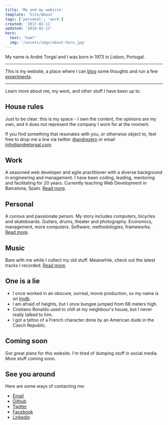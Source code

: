 ```yaml
---
title: 'Me and my website'
template: 'Site/About'
tags: ['personal', 'work']
created: '2017-02-11'
updated: '2018-02-11'
hero:
  text: 'hum?'
  img: '/assets/imgs/about-hero.jpg'
---
```


My name is André Torgal and I was born in 1973 in Lisbon, Portugal.

---

This is my website, a place where I can [blog](/posts) some thoughts and run a few [experiments](/experiments).

---

Learn more about me, my work, and other stuff I have been up to.

<!-- abstract -->

## House rules

Just to be clear: this is my space - I own the content, the opinions are my own, and it does not represent the company I work for at the moment.

If you find something that resonates with you, or otherwise object to, feel free to drop me a line via twitter [@andrezero](https://twitter.com/andrezero) or email [info@andretorgal.com](mailto:info@andretorgal.com).

## Work

A seasoned web developer and agile practitioner with a diverse background in engineering and management. I have been coding, leading, mentoring and facilitating for 20 years. Currently teaching Web Development in Barcelona, Spain. [Read more](/about/work).

## Personal

A curious and passionate person. My story includes computers, bicycles and skateboards. Guitars, drums, theater and photography. Economics, management, more computers. Software, methodologies, frameworks. [Read more](/about/story).

## Music

Bare with me while I collect my old stuff. Meanwhile, check out the latest tracks I recorded. [Read more](/about/music).

## One is a lie

- I once worked in an obscure, surreal, movie production, so my name is on [Imdb](https://imdb.com).
- I am afraid of heights, but I once bungee jumped from 68 meters high.
- Cristiano Ronaldo used to chill at my neighbour's house, but I never really talked to him.
- I got a tattoo of a French character done by an American dude in the Czech Republic.

## Coming soon

Got great plans for this website. I'm tired of dumping stuff in social media. More stuff coming soon.

## See you around

<div tabindex="-1" class="banner banner-contact" role="navigation" arial-label="contacts">
  <sronly>Here are some ways of contacting me:</sronly>
  <ul class="nav-extenral">
    <li><a class="email" href="mailto:info@andretorgal.com">Email</a></li>
    <li><a class="github" href="https://github.com/andrezero">Github</a></li>
    <li><a class="twitter" href="https://twitter.com/andrezero">Twitter</a></li>
    <li><a class="facebook" href="https://facebook.com/andrezero">Facebook</a></li>
    <li><a class="linkedin" href="https://linkedin.com/in/andretorgal">Linkedin</a></li>
  </ul>
</div>
